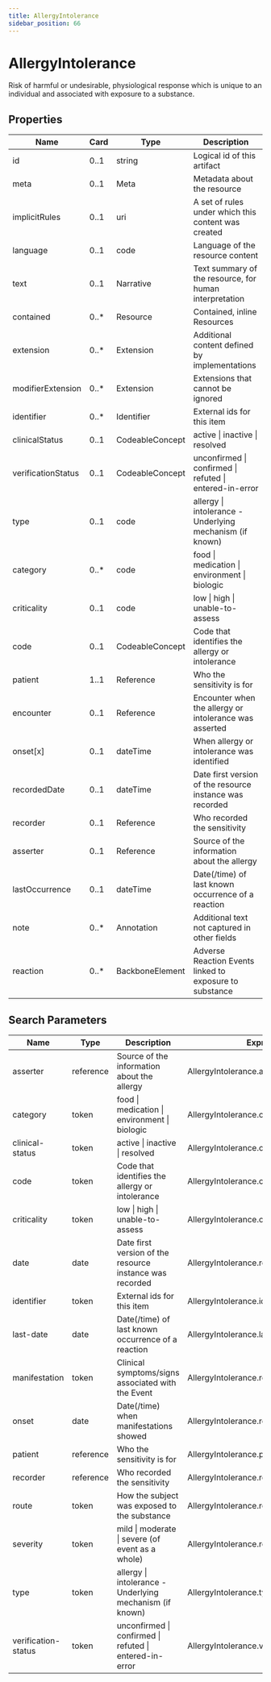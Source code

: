 ```yaml
---
title: AllergyIntolerance
sidebar_position: 66
---
```


# AllergyIntolerance

Risk of harmful or undesirable, physiological response which is unique to an individual and associated with exposure to a substance.

## Properties

| Name               | Card  | Type            | Description                                              |
| ------------------ | ----- | --------------- | -------------------------------------------------------- |
| id                 | 0..1  | string          | Logical id of this artifact                              |
| meta               | 0..1  | Meta            | Metadata about the resource                              |
| implicitRules      | 0..1  | uri             | A set of rules under which this content was created      |
| language           | 0..1  | code            | Language of the resource content                         |
| text               | 0..1  | Narrative       | Text summary of the resource, for human interpretation   |
| contained          | 0..\* | Resource        | Contained, inline Resources                              |
| extension          | 0..\* | Extension       | Additional content defined by implementations            |
| modifierExtension  | 0..\* | Extension       | Extensions that cannot be ignored                        |
| identifier         | 0..\* | Identifier      | External ids for this item                               |
| clinicalStatus     | 0..1  | CodeableConcept | active \| inactive \| resolved                           |
| verificationStatus | 0..1  | CodeableConcept | unconfirmed \| confirmed \| refuted \| entered-in-error  |
| type               | 0..1  | code            | allergy \| intolerance - Underlying mechanism (if known) |
| category           | 0..\* | code            | food \| medication \| environment \| biologic            |
| criticality        | 0..1  | code            | low \| high \| unable-to-assess                          |
| code               | 0..1  | CodeableConcept | Code that identifies the allergy or intolerance          |
| patient            | 1..1  | Reference       | Who the sensitivity is for                               |
| encounter          | 0..1  | Reference       | Encounter when the allergy or intolerance was asserted   |
| onset[x]           | 0..1  | dateTime        | When allergy or intolerance was identified               |
| recordedDate       | 0..1  | dateTime        | Date first version of the resource instance was recorded |
| recorder           | 0..1  | Reference       | Who recorded the sensitivity                             |
| asserter           | 0..1  | Reference       | Source of the information about the allergy              |
| lastOccurrence     | 0..1  | dateTime        | Date(/time) of last known occurrence of a reaction       |
| note               | 0..\* | Annotation      | Additional text not captured in other fields             |
| reaction           | 0..\* | BackboneElement | Adverse Reaction Events linked to exposure to substance  |

## Search Parameters

| Name                | Type      | Description                                              | Expression                                |
| ------------------- | --------- | -------------------------------------------------------- | ----------------------------------------- |
| asserter            | reference | Source of the information about the allergy              | AllergyIntolerance.asserter               |
| category            | token     | food \| medication \| environment \| biologic            | AllergyIntolerance.category               |
| clinical-status     | token     | active \| inactive \| resolved                           | AllergyIntolerance.clinicalStatus         |
| code                | token     | Code that identifies the allergy or intolerance          | AllergyIntolerance.code                   |
| criticality         | token     | low \| high \| unable-to-assess                          | AllergyIntolerance.criticality            |
| date                | date      | Date first version of the resource instance was recorded | AllergyIntolerance.recordedDate           |
| identifier          | token     | External ids for this item                               | AllergyIntolerance.identifier             |
| last-date           | date      | Date(/time) of last known occurrence of a reaction       | AllergyIntolerance.lastOccurrence         |
| manifestation       | token     | Clinical symptoms/signs associated with the Event        | AllergyIntolerance.reaction.manifestation |
| onset               | date      | Date(/time) when manifestations showed                   | AllergyIntolerance.reaction.onset         |
| patient             | reference | Who the sensitivity is for                               | AllergyIntolerance.patient                |
| recorder            | reference | Who recorded the sensitivity                             | AllergyIntolerance.recorder               |
| route               | token     | How the subject was exposed to the substance             | AllergyIntolerance.reaction.exposureRoute |
| severity            | token     | mild \| moderate \| severe (of event as a whole)         | AllergyIntolerance.reaction.severity      |
| type                | token     | allergy \| intolerance - Underlying mechanism (if known) | AllergyIntolerance.type                   |
| verification-status | token     | unconfirmed \| confirmed \| refuted \| entered-in-error  | AllergyIntolerance.verificationStatus     |
